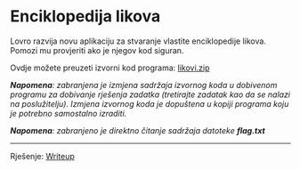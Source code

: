 # Enciklopedija likova
Lovro razvija novu aplikaciju za stvaranje vlastite enciklopedije likova. Pomozi mu provjeriti ako je njegov kod siguran.

Ovdje možete preuzeti izvorni kod programa: [likovi.zip](https://github.com/fnovak22/ctf-zavrsni/raw/refs/heads/main/Zadaci/Binarna%20eksploatacija/Enciklopedija%20likova/Datoteke/likovi.zip)

_**Napomena**: zabranjena je izmjena sadržaja izvornog koda u dobivenom programu za dobivanje rješenja zadatka (tretirajte zadatak kao da se nalazi na poslužitelju). Izmjena izvornog koda je dopuštena u kopiji programa koju je potrebno samostalno izraditi._

_**Napomena**: zabranjeno je direktno čitanje sadržaja datoteke **flag.txt**_

---

Rješenje: [Writeup](https://github.com/fnovak22/ctf-zavrsni/tree/main/Zadaci/Binarna%20eksploatacija/Enciklopedija%20likova/Writeup)


